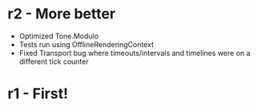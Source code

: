 # r2 - More better

* Optimized Tone.Modulo
* Tests run using OfflineRenderingContext
* Fixed Transport bug where timeouts/intervals and timelines were on a different tick counter

# r1 - First!
